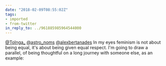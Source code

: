 ```yaml
---
date: "2018-02-09T08:55:02Z"
tags:
- imported
- from-twitter
in_reply_to: ../961885985964544000
---
```

[@Tolnga_](/twitter/#/Tolnga_) [@astro_noms](/twitter/#/astro_noms) [@alexbertanades](/twitter/#/alexbertanades) In my eyes feminism is not about being equal, it's about being given equal respect. I'm going to draw a parallel, of being thoughtful on a long journey with someone else, as an example:
